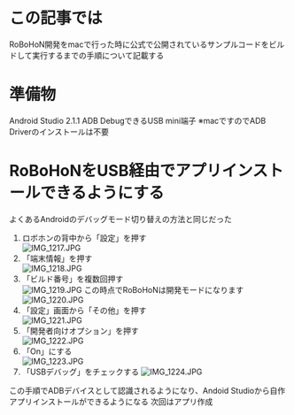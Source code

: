 # この記事では  
RoBoHoN開発をmacで行った時に公式で公開されているサンプルコードをビルドして実行するまでの手順について記載する

# 準備物  
Android Studio 2.1.1
ADB DebugできるUSB mini端子
※macですのでADB Driverのインストールは不要

# RoBoHoNをUSB経由でアプリインストールできるようにする
よくあるAndroidのデバッグモード切り替えの方法と同じだった  

1. ロボホンの背中から「設定」を押す  
![IMG_1217.JPG](0-md.jpeg)
2. 「端末情報」を押す  
![IMG_1218.JPG](1-md.jpeg)
3. 「ビルド番号」を複数回押す  
![IMG_1219.JPG](2-md.jpeg)
この時点でRoBoHoNは開発モードになります  
![IMG_1220.JPG](3-md.jpeg)
4. 「設定」画面から「その他」を押す  
![IMG_1221.JPG](4-md.jpeg)
5. 「開発者向けオプション」を押す  
![IMG_1222.JPG](5-md.jpeg)
6. 「On」にする  
![IMG_1223.JPG](6-md.jpeg)
7. 「USBデバッグ」をチェックする
![IMG_1224.JPG](7-md.jpeg)

この手順でADBデバイスとして認識されるようになり、Andoid Studioから自作アプリインストールができるようになる
次回はアプリ作成
